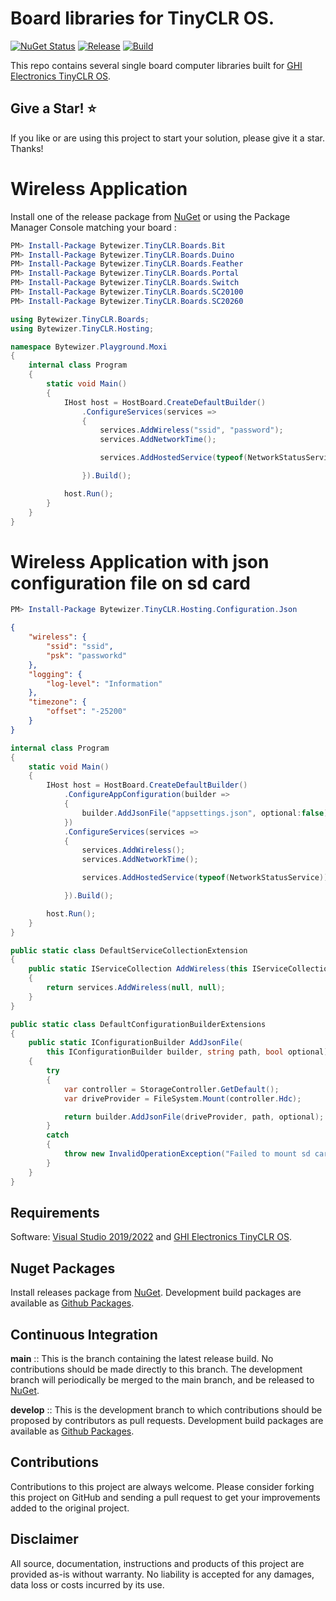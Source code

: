 # Board libraries for TinyCLR OS.

[![NuGet Status](http://img.shields.io/nuget/v/Bytewizer.TinyCLR.Portal.svg?style=flat&logo=nuget)](https://www.nuget.org/packages?q=bytewizer.tinyclr.boards)
[![Release](https://github.com/bytewizer/boards/actions/workflows/release.yml/badge.svg)](https://github.com/bytewizer/boards/actions/workflows/release.yml)
[![Build](https://github.com/bytewizer/boards/actions/workflows/actions.yml/badge.svg)](https://github.com/bytewizer/boards/actions/workflows/actions.yml)

This repo contains several single board computer libraries built for [GHI Electronics TinyCLR OS](https://www.ghielectronics.com/).

## Give a Star! :star:

If you like or are using this project to start your solution, please give it a star. Thanks!

# Wireless Application
Install one of the release package from [NuGet](https://www.nuget.org/packages?q=bytewizer.tinyclr.boards) or using the Package Manager Console matching your board :
```powershell
PM> Install-Package Bytewizer.TinyCLR.Boards.Bit
PM> Install-Package Bytewizer.TinyCLR.Boards.Duino
PM> Install-Package Bytewizer.TinyCLR.Boards.Feather
PM> Install-Package Bytewizer.TinyCLR.Boards.Portal
PM> Install-Package Bytewizer.TinyCLR.Boards.Switch
PM> Install-Package Bytewizer.TinyCLR.Boards.SC20100
PM> Install-Package Bytewizer.TinyCLR.Boards.SC20260
```

```csharp
using Bytewizer.TinyCLR.Boards;
using Bytewizer.TinyCLR.Hosting;

namespace Bytewizer.Playground.Moxi
{
    internal class Program
    {
        static void Main()
        {
            IHost host = HostBoard.CreateDefaultBuilder()
                .ConfigureServices(services =>
                {
                    services.AddWireless("ssid", "password");
                    services.AddNetworkTime();

                    services.AddHostedService(typeof(NetworkStatusService));

                }).Build();

            host.Run();
        }
    }
}
```

# Wireless Application with json configuration file on sd card

```powershell
PM> Install-Package Bytewizer.TinyCLR.Hosting.Configuration.Json
```

```json
{
    "wireless": {
        "ssid": "ssid",
        "psk": "passworkd"
    },
    "logging": {
        "log-level": "Information"
    },
    "timezone": {
        "offset": "-25200"
    }
}
```

```csharp
internal class Program
{
    static void Main()
    {
        IHost host = HostBoard.CreateDefaultBuilder()
            .ConfigureAppConfiguration(builder =>
            {
                builder.AddJsonFile("appsettings.json", optional:false);
            })
            .ConfigureServices(services =>
            {
                services.AddWireless();
                services.AddNetworkTime();

                services.AddHostedService(typeof(NetworkStatusService));

            }).Build();

        host.Run();
    }
}

public static class DefaultServiceCollectionExtension
{
    public static IServiceCollection AddWireless(this IServiceCollection services)
    {
        return services.AddWireless(null, null);
    }
}

public static class DefaultConfigurationBuilderExtensions
{
    public static IConfigurationBuilder AddJsonFile(
        this IConfigurationBuilder builder, string path, bool optional)
    {
        try
        {
            var controller = StorageController.GetDefault();
            var driveProvider = FileSystem.Mount(controller.Hdc);

            return builder.AddJsonFile(driveProvider, path, optional);
        }
        catch
        {
            throw new InvalidOperationException("Failed to mount sd card.");
        }
    }
}
```

## Requirements

Software: <a href="https://visualstudio.microsoft.com/downloads/">Visual Studio 2019/2022</a> and <a href="https://www.ghielectronics.com/">GHI Electronics TinyCLR OS</a>.  

## Nuget Packages

Install releases package from [NuGet](https://www.nuget.org/packages?q=bytewizer). Development build packages are available as [Github Packages](https://github.com/bytewizer?tab=packages).

## Continuous Integration

**main** :: This is the branch containing the latest release build. No contributions should be made directly to this branch. The development branch will periodically be merged to the main branch, and be released to [NuGet](https://www.nuget.org/packages?q=bytewizer).

**develop** :: This is the development branch to which contributions should be proposed by contributors as pull requests. Development build packages are available as [Github Packages](https://github.com/bytewizer?tab=packages).

## Contributions

Contributions to this project are always welcome. Please consider forking this project on GitHub and sending a pull request to get your improvements added to the original project.

## Disclaimer

All source, documentation, instructions and products of this project are provided as-is without warranty. No liability is accepted for any damages, data loss or costs incurred by its use.